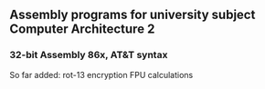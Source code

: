 ## Assembly programs for university subject Computer Architecture 2
### 32-bit Assembly 86x, AT&T syntax
So far added:
   rot-13 encryption
   FPU calculations
